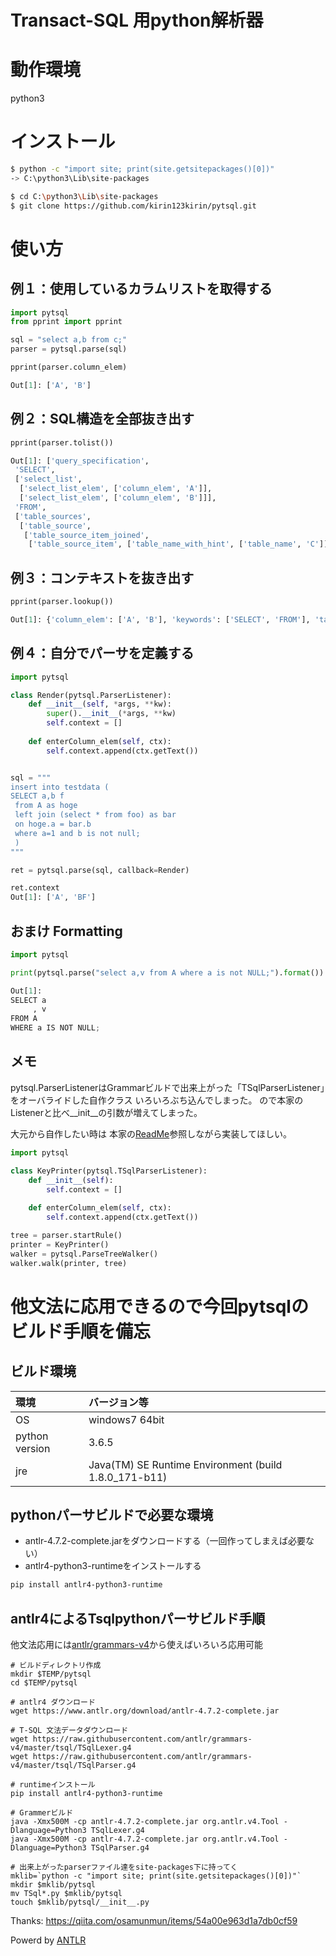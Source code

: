 # Transact-SQL 用python解析器

# 動作環境
python3

# インストール
```bash
$ python -c "import site; print(site.getsitepackages()[0])"
-> C:\python3\Lib\site-packages

$ cd C:\python3\Lib\site-packages
$ git clone https://github.com/kirin123kirin/pytsql.git
```

# 使い方
## 例１：使用しているカラムリストを取得する
```Python
import pytsql
from pprint import pprint

sql = "select a,b from c;"
parser = pytsql.parse(sql)

pprint(parser.column_elem)

Out[1]: ['A', 'B']
```

## 例２：SQL構造を全部抜き出す
```Python
pprint(parser.tolist())

Out[1]: ['query_specification',
 'SELECT',
 ['select_list',
  ['select_list_elem', ['column_elem', 'A']],
  ['select_list_elem', ['column_elem', 'B']]],
 'FROM',
 ['table_sources',
  ['table_source',
   ['table_source_item_joined',
    ['table_source_item', ['table_name_with_hint', ['table_name', 'C']]]]]]]
```

## 例３：コンテキストを抜き出す
```Python
pprint(parser.lookup())

Out[1]: {'column_elem': ['A', 'B'], 'keywords': ['SELECT', 'FROM'], 'table_name': ['C']}
```

## 例４：自分でパーサを定義する
```Python
import pytsql

class Render(pytsql.ParserListener):
    def __init__(self, *args, **kw):
        super().__init__(*args, **kw)
        self.context = []
        
    def enterColumn_elem(self, ctx):
        self.context.append(ctx.getText())


sql = """
insert into testdata (
SELECT a,b f
 from A as hoge 
 left join (select * from foo) as bar
 on hoge.a = bar.b 
 where a=1 and b is not null;
 )
"""

ret = pytsql.parse(sql, callback=Render)

ret.context
Out[1]: ['A', 'BF']

```

## おまけ Formatting
```Python
import pytsql

print(pytsql.parse("select a,v from A where a is not NULL;").format())

Out[1]:
SELECT a
     , v
FROM A
WHERE a IS NOT NULL;


```
## メモ
pytsql.ParserListenerはGrammarビルドで出来上がった「TSqlParserListener」をオーバライドした自作クラス
いろいろぶち込んでしまった。
ので本家のListenerと比べ__init__の引数が増えてしまった。

大元から自作したい時は
本家の[ReadMe](https://github.com/antlr/antlr4/blob/master/doc/python-target.md#how-do-i-create-and-run-a-custom-listener)参照しながら実装してほしい。

```Python
import pytsql

class KeyPrinter(pytsql.TSqlParserListener):
    def __init__(self):
        self.context = []
        
    def enterColumn_elem(self, ctx):
        self.context.append(ctx.getText())

tree = parser.startRule()
printer = KeyPrinter()
walker = pytsql.ParseTreeWalker()
walker.walk(printer, tree)

```

# 他文法に応用できるので今回pytsqlのビルド手順を備忘
## ビルド環境
|環境|バージョン等|
|:-|:-|
|OS|windows7 64bit|
|python version|3.6.5|
|jre|Java(TM) SE Runtime Environment (build 1.8.0_171-b11)|

## pythonパーサビルドで必要な環境
* antlr-4.7.2-complete.jarをダウンロードする（一回作ってしまえば必要ない）
* antlr4-python3-runtimeをインストールする

```bash
pip install antlr4-python3-runtime
```

## antlr4によるTsqlpythonパーサビルド手順
他文法応用には[antlr/grammars-v4](https://github.com/antlr/grammars-v4)から使えばいろいろ応用可能

```Shell
# ビルドディレクトリ作成
mkdir $TEMP/pytsql
cd $TEMP/pytsql

# antlr4 ダウンロード
wget https://www.antlr.org/download/antlr-4.7.2-complete.jar

# T-SQL 文法データダウンロード
wget https://raw.githubusercontent.com/antlr/grammars-v4/master/tsql/TSqlLexer.g4
wget https://raw.githubusercontent.com/antlr/grammars-v4/master/tsql/TSqlParser.g4

# runtimeインストール
pip install antlr4-python3-runtime

# Grammerビルド
java -Xmx500M -cp antlr-4.7.2-complete.jar org.antlr.v4.Tool -Dlanguage=Python3 TSqlLexer.g4
java -Xmx500M -cp antlr-4.7.2-complete.jar org.antlr.v4.Tool -Dlanguage=Python3 TSqlParser.g4

# 出来上がったparserファイル達をsite-packages下に持ってく
mklib=`python -c "import site; print(site.getsitepackages()[0])"`
mkdir $mklib/pytsql
mv TSql*.py $mklib/pytsql
touch $mklib/pytsql/__init__.py
```

Thanks: https://qiita.com/osamunmun/items/54a00e963d1a7db0cf59

Powerd by [ANTLR](http://www.antlr.org/index.html)
